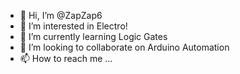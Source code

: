 - 👋 Hi, I’m @ZapZap6
- 👀 I’m interested in Electro!
- 🌱 I’m currently learning Logic Gates
- 💞️ I’m looking to collaborate on Arduino Automation
- 📫 How to reach me ...

<!---
ZapZap6/ZapZap6 is a ✨ special ✨ repository because its `README.md` (this file) appears on your GitHub profile.
You can click the Preview link to take a look at your changes.
--->
